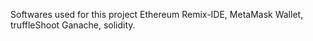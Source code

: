 Softwares used for this project
   Ethereum Remix-IDE,
   MetaMask Wallet,
   truffleShoot Ganache,
   solidity.
